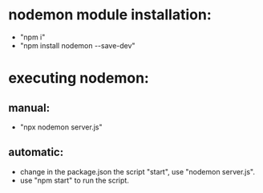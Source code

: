 # nodemon module installation:
- "npm i"
- "npm install nodemon --save-dev"
# executing nodemon:
## manual:
- "npx nodemon server.js"
## automatic:
- change in the package.json the script "start", use "nodemon server.js".
- use "npm start" to run the script.